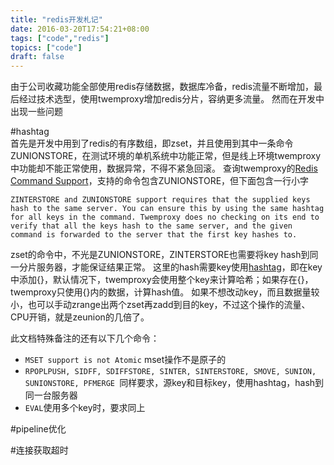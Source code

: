 ```yaml
---
title: "redis开发札记"
date: 2016-03-20T17:54:21+08:00
tags: ["code","redis"]
topics: ["code"]
draft: false
---
```




由于公司收藏功能全部使用redis存储数据，数据库冷备，redis流量不断增加，最后经过技术选型，使用twemproxy增加redis分片，容纳更多流量。
然而在开发中出现一些问题

#hashtag       
首先是开发中用到了redis的有序数组，即zset，并且使用到其中一条命令ZUNIONSTORE，在测试环境的单机系统中功能正常，但是线上环境twemproxy中功能却不能正常使用，数据异常，不得不紧急回滚。
查询twemproxy的[Redis Command Support](https://github.com/twitter/twemproxy/blob/master/notes/redis.md)，支持的命令包含ZUNIONSTORE，但下面包含一行小字
```
ZINTERSTORE and ZUNIONSTORE support requires that the supplied keys hash to the same server. You can ensure this by using the same hashtag for all keys in the command. Twemproxy does no checking on its end to verify that all the keys hash to the same server, and the given command is forwarded to the server that the first key hashes to.
```
zset的命令中，不光是ZUNIONSTORE，ZINTERSTORE也需要将key hash到同一分片服务器，才能保证结果正常。
这里的hash需要key使用[hashtag](https://github.com/twitter/twemproxy/blob/master/notes/recommendation.md#hash-tags)，即在key中添加{}，默认情况下，twemproxy会使用整个key来计算哈希；如果存在{}，twemproxy只使用{}内的数据，计算hash值。
如果不想改动key，而且数据量较小，也可以手动zrange出两个zset再zadd到目的key，不过这个操作的流量、CPU开销，就是zeunion的几倍了。

此文档特殊备注的还有以下几个命令： 

* `MSET support is not Atomic` mset操作不是原子的 
* `RPOPLPUSH, SIDFF, SDIFFSTORE, SINTER, SINTERSTORE, SMOVE, SUNION, SUNIONSTORE, PFMERGE `同样要求，源key和目标key，使用hashtag，hash到同一台服务器
* `EVAL`使用多个key时，要求同上


#pipeline优化

#连接获取超时

